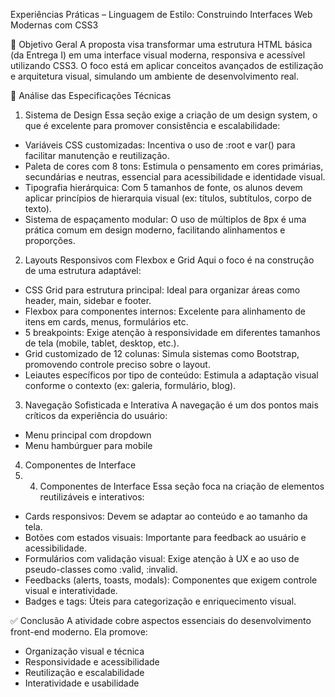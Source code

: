 Experiências Práticas – Linguagem de Estilo: Construindo Interfaces Web Modernas com CSS3

🎯 Objetivo Geral
A proposta visa transformar uma estrutura HTML básica (da Entrega I) em uma interface visual moderna, responsiva e acessível utilizando CSS3. O foco está em aplicar conceitos avançados de estilização e arquitetura visual, simulando um ambiente de desenvolvimento real.

🧩 Análise das Especificações Técnicas
1. Sistema de Design
Essa seção exige a criação de um design system, o que é excelente para promover consistência e escalabilidade:
- Variáveis CSS customizadas: Incentiva o uso de :root e var() para facilitar manutenção e reutilização.
- Paleta de cores com 8 tons: Estimula o pensamento em cores primárias, secundárias e neutras, essencial para acessibilidade e identidade visual.
- Tipografia hierárquica: Com 5 tamanhos de fonte, os alunos devem aplicar princípios de hierarquia visual (ex: títulos, subtítulos, corpo de texto).
- Sistema de espaçamento modular: O uso de múltiplos de 8px é uma prática comum em design moderno, facilitando alinhamentos e proporções.

2. Layouts Responsivos com Flexbox e Grid
Aqui o foco é na construção de uma estrutura adaptável:
- CSS Grid para estrutura principal: Ideal para organizar áreas como header, main, sidebar e footer.
- Flexbox para componentes internos: Excelente para alinhamento de itens em cards, menus, formulários etc.
- 5 breakpoints: Exige atenção à responsividade em diferentes tamanhos de tela (mobile, tablet, desktop, etc.).
- Grid customizado de 12 colunas: Simula sistemas como Bootstrap, promovendo controle preciso sobre o layout.
- Leiautes específicos por tipo de conteúdo: Estimula a adaptação visual conforme o contexto (ex: galeria, formulário, blog).

3. Navegação Sofisticada e Interativa
A navegação é um dos pontos mais críticos da experiência do usuário:
- Menu principal com dropdown
- Menu hambúrguer para mobile

4. Componentes de Interface
5. 4. Componentes de Interface
Essa seção foca na criação de elementos reutilizáveis e interativos:
- Cards responsivos: Devem se adaptar ao conteúdo e ao tamanho da tela.
- Botões com estados visuais: Importante para feedback ao usuário e acessibilidade.
- Formulários com validação visual: Exige atenção à UX e ao uso de pseudo-classes como :valid, :invalid.
- Feedbacks (alerts, toasts, modals): Componentes que exigem controle visual e interatividade.
- Badges e tags: Úteis para categorização e enriquecimento visual.

✅ Conclusão
A atividade cobre aspectos essenciais do desenvolvimento front-end moderno. Ela promove:
- Organização visual e técnica
- Responsividade e acessibilidade
- Reutilização e escalabilidade
- Interatividade e usabilidade


